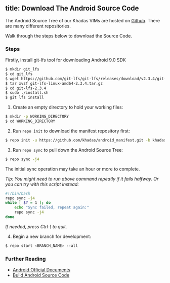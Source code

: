 title: Download The Android Source Code
---

The Android Source Tree of our Khadas VIMs are hosted on [Github](https://www.github.com/khadas). There are many different repositories.

Walk through the steps below to download the Source Code.

### Steps
Firstly, install git-lfs tool for downloading Android 9.0 SDK
```sh
$ mkdir git_lfs
$ cd git_lfs
$ wget https://github.com/git-lfs/git-lfs/releases/download/v2.3.4/git-lfs-linux-amd64-2.3.4.tar.gz
$ tar xvzf git-lfs-linux-amd64-2.3.4.tar.gz
$ cd git-lfs-2.3.4
$ sudo ./install.sh
$ git lfs install
```

1) Create an empty directory to hold your working files:
```sh
$ mkdir -p WORKING_DIRECTORY
$ cd WORKING_DIRECTORY
```

2) Run `repo init` to download the manifest repository first:

```sh
$ repo init -u https://github.com/khadas/android_manifest.git -b khadas-vims-pie
```

3) Run `repo sync` to pull down the Android Source Tree:
```sh
$ repo sync -j4
```
The initial sync operation may take an hour or more to complete.

*Tip: You might need to run above command repeatly if it fails halfway. Or you can try with this script instead:*
```sh
#!/bin/bash
repo sync -j4
while [ $? = 1 ]; do
	echo "Sync failed, repeat again:"
	repo sync -j4
done
```
*If needed, press Ctrl-\ to quit.*

4) Begin a new branch for development:
```sh
$ repo start <BRANCH_NAME> --all
```

### Further Reading
* [Android Official Documents](https://source.android.com/source/downloading.html)
* [Build Android Source Code](/vim3/BuildAndroid.html)
